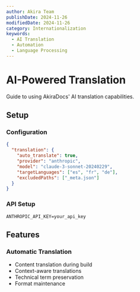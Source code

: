 ```yaml
---
author: Akira Team
publishDate: 2024-11-26
modifiedDate: 2024-11-26
category: Internationalization
keywords:
  - AI Translation
  - Automation
  - Language Processing
---
```


# AI-Powered Translation

Guide to using AkiraDocs' AI translation capabilities.

## Setup

### Configuration
```json
{
  "translation": {
    "auto_translate": true,
    "provider": "anthropic",
    "model": "claude-3-sonnet-20240229",
    "targetLanguages": ["es", "fr", "de"],
    "excludedPaths": ["_meta.json"]
  }
}
```

### API Setup
```env
ANTHROPIC_API_KEY=your_api_key
```

## Features

### Automatic Translation
- Content translation during build
- Context-aware translations
- Technical term preservation
- Format maintenance

